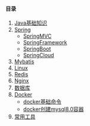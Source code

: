 ﻿#### 目录

1. <a href = "Java/README.md">Java基础知识</a>
2. <a href = "Spring/README.md">Spring</a>
   - <a href = "Spring/SpringMVC/README.md">SpringMVC</a>
   - <a href = "Spring/SpringFramework/README.md">SpringFramework</a>
   - <a href = "Spring/SpringBoot/README.md">SpringBoot</a>
   - <a href = "Spring/SpringCloud/README.md">SpringCloud</a>
3. <a href = "Mybatis/README.md">Mybatis</a>
4. <a href = "Linux/README.md">Linux</a>
5. <a href = "Redis/README.md">Redis</a>
6. <a href = "Nginx/README.md">Nginx</a>
7. <a href = "数据库/README.md">数据库</a>
8. <a href = "Docker/README.md">Docker</a>
    - <a href = "Docker/docker基础命令.md">docker基础命令</a>
    - <a href = "Docker/docker创建mysql8.0容器.md">docker创建mysql8.0容器</a>
9. <a href = "常用工具/README.md">常用工具</a>
